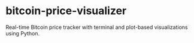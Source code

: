# bitcoin-price-visualizer
Real-time Bitcoin price tracker with terminal and plot-based visualizations using Python.
